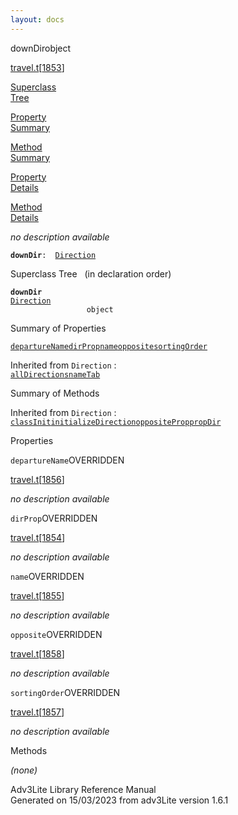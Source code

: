 ```yaml
---
layout: docs
---
```

<span class="title">downDir</span><span class="type">object</span>

[travel.t](../file/travel.t.html)\[[1853](../source/travel.t.html#1853)\]

[Superclass  
Tree](#_SuperClassTree_)

[Property  
Summary](#_PropSummary_)

[Method  
Summary](#_MethodSummary_)

[Property  
Details](#_Properties_)

[Method  
Details](#_Methods_)



*no description available*

**`downDir`**` :   `[`Direction`](../object/Direction.html)



<span id="_SuperClassTree_"></span>



<span class="hdln">Superclass Tree</span>   (in declaration order)



**`downDir`**  
[`Direction`](../object/Direction.html)  
`                 object`  
<span id="_PropSummary_"></span>



<span class="hdln">Summary of Properties</span>  



[`departureName`](#departureName)[`dirProp`](#dirProp)[`name`](#name)[`opposite`](#opposite)[`sortingOrder`](#sortingOrder)

Inherited from `Direction` :  
[`allDirections`](../object/Direction.html#allDirections)[`nameTab`](../object/Direction.html#nameTab)

<span id="_MethodSummary_"></span>



<span class="hdln">Summary of Methods</span>  





Inherited from `Direction` :  
[`classInit`](../object/Direction.html#classInit)[`initializeDirection`](../object/Direction.html#initializeDirection)[`oppositeProp`](../object/Direction.html#oppositeProp)[`propDir`](../object/Direction.html#propDir)

<span id="_Properties_"></span>



<span class="hdln">Properties</span>  



<span id="departureName"></span>

`departureName`<span class="rem">OVERRIDDEN</span>

[travel.t](../file/travel.t.html)\[[1856](../source/travel.t.html#1856)\]



*no description available*



<span id="dirProp"></span>

`dirProp`<span class="rem">OVERRIDDEN</span>

[travel.t](../file/travel.t.html)\[[1854](../source/travel.t.html#1854)\]



*no description available*



<span id="name"></span>

`name`<span class="rem">OVERRIDDEN</span>

[travel.t](../file/travel.t.html)\[[1855](../source/travel.t.html#1855)\]



*no description available*



<span id="opposite"></span>

`opposite`<span class="rem">OVERRIDDEN</span>

[travel.t](../file/travel.t.html)\[[1858](../source/travel.t.html#1858)\]



*no description available*



<span id="sortingOrder"></span>

`sortingOrder`<span class="rem">OVERRIDDEN</span>

[travel.t](../file/travel.t.html)\[[1857](../source/travel.t.html#1857)\]



*no description available*



<span id="_Methods_"></span>



<span class="hdln">Methods</span>  



*(none)*



Adv3Lite Library Reference Manual  
Generated on 15/03/2023 from adv3Lite version 1.6.1



